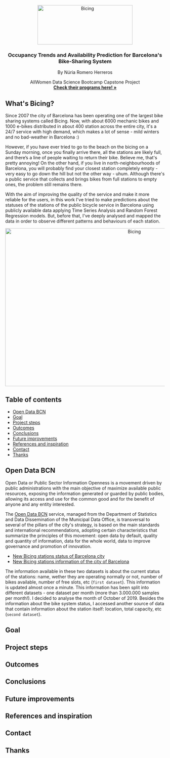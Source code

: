 <p align="center">
  <a href="https://www.bicing.barcelona/">
    <img src="https://upload.wikimedia.org/wikipedia/commons/thumb/a/a1/Bicing_logo.svg/1024px-Bicing_logo.svg.png" alt="Bicing" width="300" height="125">
  </a>
</p>

<h3 align="center">Occupancy Trends and Availability Prediction for Barcelona's Bike-Sharing System</h3>
<p align="center">By Núria Romero Herreros</p>
<p align="center">
  AllWomen Data Science Bootcamp Capstone Project
  <br>
  <a href="https://www.allwomen.tech/"><strong>Check their programs here! »</strong></a>
  <br>
</p>


## What's Bicing?

Since 2007 the city of Barcelona has been operating one of the largest bike sharing systems called Bicing. Now, with about 6000 mechanic bikes and 1000 e-bikes distributed in about 400 station across the entire city, it's a 24/7 service with high demand, which makes a lot of sense - mild winters and no bad-weather in Barcelona :)

However, if you have ever tried to go to the beach on the bicing on a Sunday morning, once you finally arrive there, all the stations are likely full, and there’s a line of people waiting to return their bike. Believe me, that's pretty annoying! On the other hand, if you live in north-neighbourhoods of Barcelona, you will probably find your closest station completely empty - very easy to go down the hill but not the other way - uhum. Although there's a public service that collects and brings bikes from full stations to empty ones, the problem still remains there.

With the aim of improving the quality of the service and make it more reliable for the users, in this work I've tried to make predictions about the statuses of the stations of the public bicycle service in Barcelona using publicly available data applying Time Series Analysis and Random Forest Regression models. But, before that, I've deeply analysed and mapped the data in order to observe different patterns and behaviours of each station.

<p align="center">
  <a href="https://www.bicing.barcelona/nou-servei-bicing">
    <img src="https://www.maxpixels.net/static/photo/1x/Movement-Spain-Barcelona-Bicing-Urban-City-5402204.jpg" alt="Bicing" width="800" height="500">
  </a>
</p>


## Table of contents

- [Open Data BCN](#open-data-bcn)
- [Goal](#goal)
- [Project steps](#project-steps)
- [Outcomes](#outcomes)
- [Conclusions](#conclusions)
- [Future improvements](#future-improvements)
- [References and inspiration](#references-and-inspiration)
- [Contact](#contact)
- [Thanks](#thanks)


## Open Data BCN

Open Data or Public Sector Information Openness is a movement driven by public administrations with the main objective of maximize available public resources, exposing the information generated or guarded by public bodies, allowing its access and use for the common good and for the benefit of anyone and any entity interested.

The [Open Data BCN](https://opendata-ajuntament.barcelona.cat/en) service, managed from the Department of Statistics and Data Dissemination of the Municipal Data Office, is transversal to several of the pillars of the city's strategy, is based on the main standards and international recommendations, adopting certain characteristics that summarize the principles of this movement: open data by default, quality and quantity of information, data for the whole world, data to improve governance and promotion of innovation.

- [New Bicing stations status of Barcelona city](https://opendata-ajuntament.barcelona.cat/data/en/dataset/estat-estacions-bicing)
- [New Bicing stations information of the city of Barcelona](https://opendata-ajuntament.barcelona.cat/data/en/dataset/informacio-estacions-bicing)

The information available in these two datasets is about the current status of the stations: name, wether they are operating normally or not, number of bikes available, number of free slots, etc (`first dataset`). This information is updated almost once a minute. This information has been split into different datasets - one dataset per month (more than 3.000.000 samples per month!). I decided to analyse the month of October of 2019.
Besides the information about the bike system status, I accessed another source of data that contain information about the station itself: location, total capacity, etc (`second dataset`).


## Goal



## Project steps



## Outcomes



## Conclusions



## Future improvements



## References and inspiration



## Contact



## Thanks


